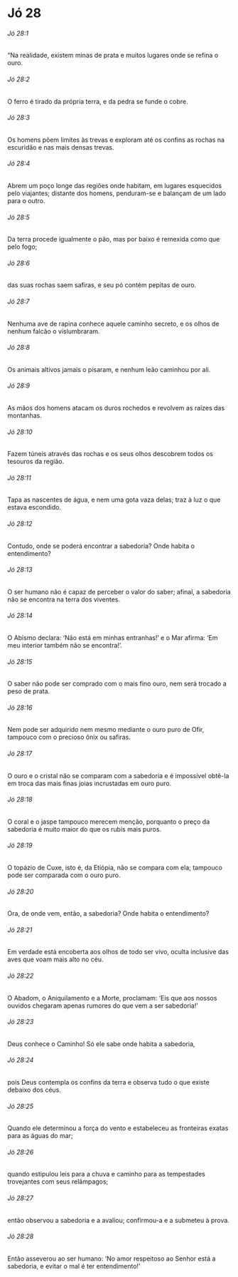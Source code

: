 # Jó 28

###### Jó 28:1

“Na realidade, existem minas de prata e muitos lugares onde se refina o ouro.

###### Jó 28:2

O ferro é tirado da própria terra, e da pedra se funde o cobre.

###### Jó 28:3

Os homens põem limites às trevas e exploram até os confins as rochas na escuridão e nas mais densas trevas.

###### Jó 28:4

Abrem um poço longe das regiões onde habitam, em lugares esquecidos pelo viajantes; distante dos homens, penduram-se e balançam de um lado para o outro.

###### Jó 28:5

Da terra procede igualmente o pão, mas por baixo é remexida como que pelo fogo;

###### Jó 28:6

das suas rochas saem safiras, e seu pó contém pepitas de ouro.

###### Jó 28:7

Nenhuma ave de rapina conhece aquele caminho secreto, e os olhos de nenhum falcão o vislumbraram.

###### Jó 28:8

Os animais altivos jamais o pisaram, e nenhum leão caminhou por ali.

###### Jó 28:9

As mãos dos homens atacam os duros rochedos e revolvem as raízes das montanhas.

###### Jó 28:10

Fazem túneis através das rochas e os seus olhos descobrem todos os tesouros da região.

###### Jó 28:11

Tapa as nascentes de água, e nem uma gota vaza delas; traz à luz o que estava escondido.

###### Jó 28:12

Contudo, onde se poderá encontrar a sabedoria? Onde habita o entendimento?

###### Jó 28:13

O ser humano não é capaz de perceber o valor do saber; afinal, a sabedoria não se encontra na terra dos viventes.

###### Jó 28:14

O Abismo declara: ‘Não está em minhas entranhas!’ e o Mar afirma: ‘Em meu interior também não se encontra!’.

###### Jó 28:15

O saber não pode ser comprado com o mais fino ouro, nem será trocado a peso de prata.

###### Jó 28:16

Nem pode ser adquirido nem mesmo mediante o ouro puro de Ofir, tampouco com o precioso ônix ou safiras.

###### Jó 28:17

O ouro e o cristal não se comparam com a sabedoria e é impossível obtê-la em troca das mais finas joias incrustadas em ouro puro.

###### Jó 28:18

O coral e o jaspe tampouco merecem menção, porquanto o preço da sabedoria é muito maior do que os rubis mais puros.

###### Jó 28:19

O topázio de Cuxe, isto é, da Etiópia, não se compara com ela; tampouco pode ser comparada com o ouro puro.

###### Jó 28:20

Ora, de onde vem, então, a sabedoria? Onde habita o entendimento?

###### Jó 28:21

Em verdade está encoberta aos olhos de todo ser vivo, oculta inclusive das aves que voam mais alto no céu.

###### Jó 28:22

O Abadom, o Aniquilamento e a Morte, proclamam: ‘Eis que aos nossos ouvidos chegaram apenas rumores do que vem a ser sabedoria!’

###### Jó 28:23

Deus conhece o Caminho! Só ele sabe onde habita a sabedoria,

###### Jó 28:24

pois Deus contempla os confins da terra e observa tudo o que existe debaixo dos céus.

###### Jó 28:25

Quando ele determinou a força do vento e estabeleceu as fronteiras exatas para as águas do mar;

###### Jó 28:26

quando estipulou leis para a chuva e caminho para as tempestades trovejantes com seus relâmpagos;

###### Jó 28:27

então observou a sabedoria e a avaliou; confirmou-a e a submeteu à prova.

###### Jó 28:28

Então asseverou ao ser humano: ‘No amor respeitoso ao Senhor está a sabedoria, e evitar o mal é ter entendimento!’

